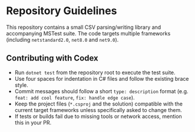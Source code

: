 # Repository Guidelines

This repository contains a small CSV parsing/writing library and accompanying MSTest suite.
The code targets multiple frameworks (including `netstandard2.0`, `net8.0` and `net9.0`).

## Contributing with Codex

* Run `dotnet test` from the repository root to execute the test suite.
* Use four spaces for indentation in C# files and follow the existing brace style.
* Commit messages should follow a short `type: description` format (e.g. `feat: add cool feature`, `fix: handle edge case`).
* Keep the project files (`*.csproj` and the solution) compatible with the current target frameworks unless specifically asked to change them.
* If tests or builds fail due to missing tools or network access, mention this in your PR.

